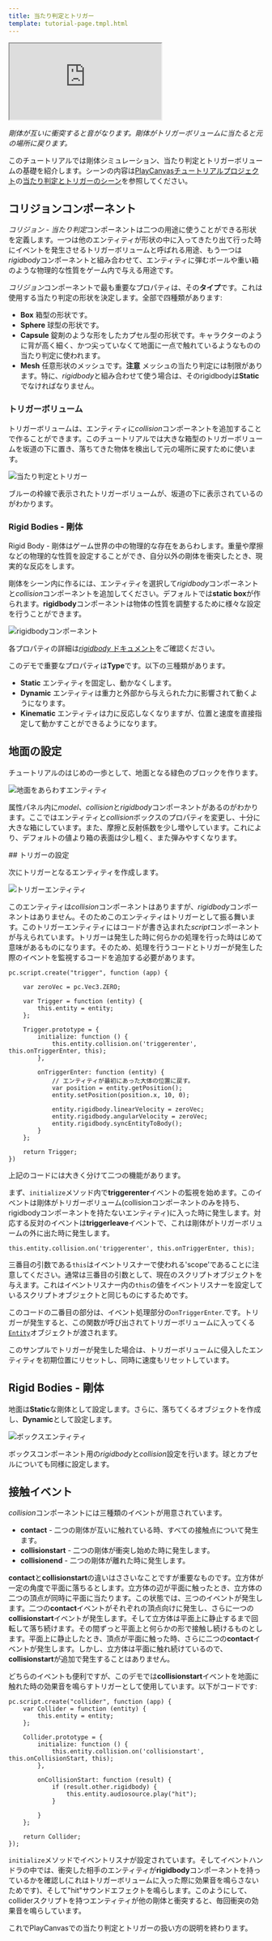 ```yaml
---
title: 当たり判定とトリガー
template: tutorial-page.tmpl.html
---
```


<iframe src="http://apps.playcanvas.com/playcanvas/tutorials/collision_and_triggers?overlay=false"></iframe>

*剛体が互いに衝突すると音がなります。剛体がトリガーボリュームに当たると元の場所に戻ります。*

このチュートリアルでは剛体シミュレーション、当たり判定とトリガーボリュームの基礎を紹介します。シーンの内容は[PlayCanvasチュートリアルプロジェクト][2]の[当たり判定とトリガーのシーン][1]を参照してください。

## コリジョンコンポーネント

*コリジョン - 当たり判定*コンポーネントは二つの用途に使うことができる形状を定義します。一つは他のエンティティが形状の中に入ってきたり出て行った時にイベントを発生させるトリガーボリュームと呼ばれる用途、もう一つは*rigidbody*コンポーネントと組み合わせて、エンティティに弾むボールや重い箱のような物理的な性質をゲーム内で与える用途です。

*コリジョン*コンポーネントで最も重要なプロパティは、その**タイプ**です。これは使用する当たり判定の形状を決定します。全部で四種類があります:

* **Box** 箱型の形状です。
* **Sphere** 球型の形状です。
* **Capsule** 錠剤のような形をしたカプセル型の形状です。キャラクターのように背が高く細く、かつ尖っていなくて地面に一点で触れているようなものの当たり判定に使われます。
* **Mesh** 任意形状のメッシュです。**注意** メッシュの当たり判定には制限があります。特に、*rigidbody*と組み合わせて使う場合は、そのrigidbodyは**Static**でなければなりません。

### トリガーボリューム

トリガーボリュームは、エンティティに*collision*コンポーネントを追加することで作ることができます。このチュートリアルでは大きな箱型のトリガーボリュームを坂道の下に置き、落ちてきた物体を検出して元の場所に戻すために使います。

![当たり判定とトリガー][3]

ブルーの枠線で表示されたトリガーボリュームが、坂道の下に表示されているのがわかります。

### Rigid Bodies - 剛体

Rigid Body - 剛体はゲーム世界の中の物理的な存在をあらわします。重量や摩擦などの物理的な性質を設定することができ、自分以外の剛体を衝突したとき、現実的な反応をします。

剛体をシーン内に作るには、エンティティを選択して*rigidbody*コンポーネントと*collision*コンポーネントを追加してください。デフォルトでは**static box**が作られます。**rigidbody**コンポーネントは物体の性質を調整するために様々な設定を行うことができます。

![rigidbodyコンポーネント][4]

各プロパティの詳細は[*rigidbody* ドキュメント][5]をご確認ください。

このデモで重要なプロパティは**Type**です。以下の三種類があります。

* **Static** エンティティを固定し、動かなくします。
* **Dynamic** エンティティは重力と外部から与えられた力に影響されて動くようになります。
* **Kinematic** エンティティは力に反応しなくなりますが、位置と速度を直接指定して動かすことができるようになります。

## 地面の設定

チュートリアルのはじめの一歩として、地面となる緑色のブロックを作ります。

![地面をあらわすエンティティ][6]

属性パネル内に*model*、*collision*と*rigidbody*コンポーネントがあるのがわかります。ここではエンティティと*collision*ボックスのプロパティを変更し、十分に大きな箱にしています。また、摩擦と反射係数を少し増やしています。これにより、デフォルトの値より箱の表面は少し粗く、また弾みやすくなります。

## トリガーの設定

次にトリガーとなるエンティティを作成します。

![トリガーエンティティ][7]

このエンティティは*collision*コンポーネントはありますが、*rigidbody*コンポーネントはありません。そのためこのエンティティはトリガーとして振る舞います。このトリガーエンティティにはコードが書き込まれた*script*コンポーネントが与えられています。トリガーは発生した時に何らかの処理を行った時はじめて意味があるものになります。そのため、処理を行うコードとトリガーが発生した際のイベントを監視するコードを追加する必要があります。

~~~javascript~~~
pc.script.create("trigger", function (app) {

    var zeroVec = pc.Vec3.ZERO;

    var Trigger = function (entity) {
        this.entity = entity;
    };

    Trigger.prototype = {
        initialize: function () {
            this.entity.collision.on('triggerenter', this.onTriggerEnter, this);
        },

        onTriggerEnter: function (entity) {
            // エンティティが最初にあった大体の位置に戻す。
            var position = entity.getPosition();
            entity.setPosition(position.x, 10, 0);

            entity.rigidbody.linearVelocity = zeroVec;
            entity.rigidbody.angularVelocity = zeroVec;
            entity.rigidbody.syncEntityToBody();
        }
    };

    return Trigger;
})
~~~

上記のコードには大きく分けて二つの機能があります。

まず、```initialize```メソッド内で**triggerenter**イベントの監視を始めます。このイベントは剛体がトリガーボリューム(collisionコンポーネントのみを持ち、rigidbodyコンポーネントを持たないエンティティ)に入った時に発生します。対応する反対のイベントは**triggerleave**イベントで、これは剛体がトリガーボリュームの外に出た時に発生します。

~~~javascript~~~
this.entity.collision.on('triggerenter', this.onTriggerEnter, this);
~~~

三番目の引数である```this```はイベントリスナーで使われる'scope'であることに注意してください。通常は三番目の引数として、現在のスクリプトオブジェクトを与えます。これはイベントリスナー内の```this```の値をイベントリスナーを設定しているスクリプトオブジェクトと同じものにするためです。

このコードの二番目の部分は、イベント処理部分の```onTriggerEnter```.です。トリガーが発生すると、この関数が呼び出されてトリガーボリュームに入ってくる[```Entity```][8]オブジェクトが渡されます。

このサンプルでトリガーが発生した場合は、トリガーボリュームに侵入したエンティティを初期位置にリセットし、同時に速度もリセットしています。

## Rigid Bodies - 剛体

地面は**Static**な剛体として設定します。さらに、落ちてくるオブジェクトを作成し、**Dynamic**として設定します。

![ボックスエンティティ][9]

ボックスコンポーネント用の*rigidbody*と*collision*設定を行います。球とカプセルについても同様に設定します。

## 接触イベント

*collision*コンポーネントには三種類のイベントが用意されています。

* **contact** - 二つの剛体が互いに触れている時、すべての接触点について発生ます。
* **collisionstart** - 二つの剛体が衝突し始めた時に発生します。
* **collisionend** - 二つの剛体が離れた時に発生します。

**contact**と**collisionstart**の違いはささいなことですが重要なものです。立方体が一定の角度で平面に落ちるとします。立方体の辺が平面に触ったとき、立方体の二つの頂点が同時に平面に当たります。この状態では、三つのイベントが発生します。二つの**contact**イベントがそれぞれの頂点向けに発生し、さらに一つの**collisionstart**イベントが発生します。そして立方体は平面上に静止するまで回転して落ち続けます。その間ずっと平面上と何らかの形で接触し続けるものとします。平面上に静止したとき、頂点が平面に触った時、さらに二つの**contact**イベントが発生します。しかし、立方体は平面に触れ続けているので、**collisionstart**が追加で発生することはありません。

どちらのイベントも便利ですが、このデモでは**collisionstart**イベントを地面に触れた時の効果音を鳴らすトリガーとして使用しています。以下がコードです:

~~~javascript~~~
pc.script.create("collider", function (app) {
    var Collider = function (entity) {
        this.entity = entity;
    };

    Collider.prototype = {
        initialize: function () {
            this.entity.collision.on('collisionstart', this.onCollisionStart, this);
        },

        onCollisionStart: function (result) {
            if (result.other.rigidbody) {
                this.entity.audiosource.play("hit");
            }

        }
    };

    return Collider;
});
~~~

```initialize```メソッドでイベントリスナが設定されています。そしてイベントハンドラの中では、衝突した相手のエンティティが**rigidbody**コンポーネントを持っているかを確認し(これはトリガーボリュームに入った際に効果音を鳴らさないためです)、そして"hit"サウンドエフェクトを鳴らします。このようにして、colliderスクリプトを持つエンティティが他の剛体と衝突すると、毎回衝突の効果音を鳴らしています。

これでPlayCanvasでの当たり判定とトリガーの扱い方の説明を終わります。

[1]: https://playcanvas.com/editor/scene/329662
[2]: https://playcanvas.com/project/186/overview/tutorials
[3]: /images/tutorials/collision/collision_and_triggers.jpg
[4]: /images/user-manual/scenes/components/component-rigid-body-dynamic.png
[5]: /user-manual/packs/components/rigidbody/
[6]: /images/tutorials/collision/ground_setup.jpg
[7]: /images/tutorials/collision/trigger_setup.jpg
[8]: /engine/api/stable/symbols/pc.Entity.html
[9]: /images/tutorials/collision/box_setup.jpg

